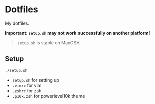 # Dotfiles

My dotfiles.

**Important: `setup.sh` may not work successfully on another platform!**

> `setup.sh` is stable on MaxOSX

## Setup

```sh
./setup.sh
```

- `setup.sh` for setting up
- `.vimrc` for vim
- `.zshrc` for zsh
- `.p10k.zsh` for powerlevel10k theme

